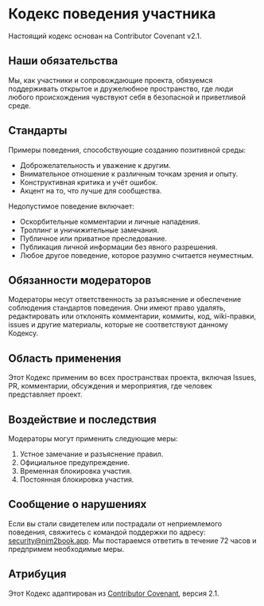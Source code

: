 # Кодекс поведения участника

Настоящий кодекс основан на Contributor Covenant v2.1.

## Наши обязательства
Мы, как участники и сопровождающие проекта, обязуемся поддерживать открытое и дружелюбное пространство, где люди любого происхождения чувствуют себя в безопасной и приветливой среде.

## Стандарты
Примеры поведения, способствующие созданию позитивной среды:
- Доброжелательность и уважение к другим.
- Внимательное отношение к различным точкам зрения и опыту.
- Конструктивная критика и учёт ошибок.
- Акцент на то, что лучше для сообщества.

Недопустимое поведение включает:
- Оскорбительные комментарии и личные нападения.
- Троллинг и уничижительные замечания.
- Публичное или приватное преследование.
- Публикация личной информации без явного разрешения.
- Любое другое поведение, которое разумно считается неуместным.

## Обязанности модераторов
Модераторы несут ответственность за разъяснение и обеспечение соблюдения стандартов поведения. Они имеют право удалять, редактировать или отклонять комментарии, коммиты, код, wiki-правки, issues и другие материалы, которые не соответствуют данному Кодексу.

## Область применения
Этот Кодекс применим во всех пространствах проекта, включая Issues, PR, комментарии, обсуждения и мероприятия, где человек представляет проект.

## Воздействие и последствия
Модераторы могут применить следующие меры:
1. Устное замечание и разъяснение правил.
2. Официальное предупреждение.
3. Временная блокировка участия.
4. Постоянная блокировка участия.

## Сообщение о нарушениях
Если вы стали свидетелем или пострадали от неприемлемого поведения, свяжитесь с командой поддержки по адресу: security@nim2book.app. Мы постараемся ответить в течение 72 часов и предпримем необходимые меры.

## Атрибуция
Этот Кодекс адаптирован из [Contributor Covenant](https://www.contributor-covenant.org/version/2/1/code_of_conduct/), версия 2.1.
